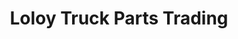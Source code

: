 ---
title: "Loloy Truck Parts Trading"
url: /davao-city/loloy-truck-parts-trading/
shop: car parts
---